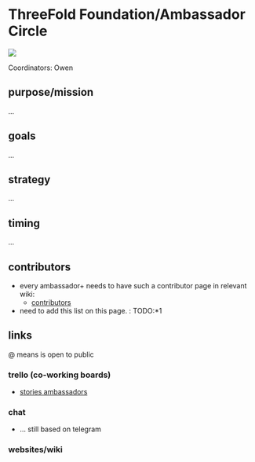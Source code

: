 # ThreeFold Foundation/Ambassador Circle

![](https://images.unsplash.com/photo-1455849318743-b2233052fcff?ixlib=rb-0.3.5&s=0b4422ab6b8072c30fdef9ed6041220f&auto=format&fit=crop&w=1350&q=80)

Coordinators: Owen

## purpose/mission

...

## goals

...

## strategy

...

## timing

...

## contributors

- every ambassador+ needs to have such a contributor page in relevant wiki:
   - [contributors](https://github.com/threefoldfoundation/info_foundation/tree/master/docs/contributors)
- need to add this list on this page. : TODO:*1 

## links

@ means is open to public

### trello (co-working boards)

- [stories ambassadors](https://trello.com/b/90oSlzPu/tfstoriesambassadors)

### chat

- ...  still based on telegram
   
### websites/wiki

[](../../itenv/wiki_sites_toc.md ':include')

[](../../itenv/web_sites_toc.md ':include')



